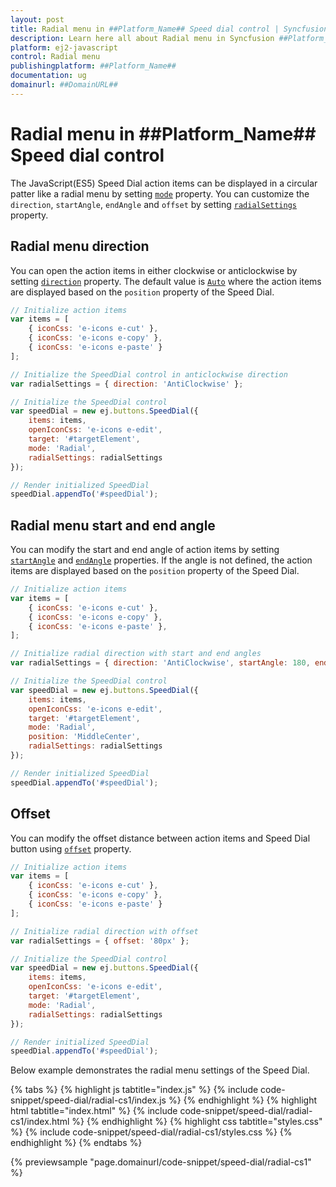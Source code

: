 ```yaml
---
layout: post
title: Radial menu in ##Platform_Name## Speed dial control | Syncfusion
description: Learn here all about Radial menu in Syncfusion ##Platform_Name## Speed dial control of Syncfusion Essential JS 2 and more.
platform: ej2-javascript
control: Radial menu 
publishingplatform: ##Platform_Name##
documentation: ug
domainurl: ##DomainURL##
---
```


# Radial menu in ##Platform_Name## Speed dial control

The JavaScript(ES5) Speed Dial action items can be displayed in a circular patter like a radial menu by setting [`mode`](../api/speed-dial/#mode) property. You can customize the `direction`, `startAngle`, `endAngle` and `offset` by setting [`radialSettings`](../api/speed-dial#radialsettings) property.

## Radial menu direction

You can open the action items in either clockwise or anticlockwise by setting [`direction`](../api/speed-dial/radialSettingsModel/#direction) property. The default value is [`Auto`](../api/speed-dial/radialDirection/) where the action items are displayed based on the `position` property of the Speed Dial.

```js
// Initialize action items
var items = [
    { iconCss: 'e-icons e-cut' },
    { iconCss: 'e-icons e-copy' },
    { iconCss: 'e-icons e-paste' }
];

// Initialize the SpeedDial control in anticlockwise direction
var radialSettings = { direction: 'AntiClockwise' };

// Initialize the SpeedDial control
var speedDial = new ej.buttons.SpeedDial({
    items: items,
    openIconCss: 'e-icons e-edit',
    target: '#targetElement',
    mode: 'Radial',
    radialSettings: radialSettings
});

// Render initialized SpeedDial
speedDial.appendTo('#speedDial');
```

## Radial menu start and end angle

You can modify the start and end angle of action items by setting [`startAngle`](../api/speed-dial/radialSettingsModel/#startangle) and [`endAngle`](../api/speed-dial/radialSettingsModel/#endangle) properties. If the angle is not defined, the action items are displayed based on the `position` property of the Speed Dial.

```js
// Initialize action items
var items = [
    { iconCss: 'e-icons e-cut' },
    { iconCss: 'e-icons e-copy' },
    { iconCss: 'e-icons e-paste' },
];

// Initialize radial direction with start and end angles
var radialSettings = { direction: 'AntiClockwise', startAngle: 180, endAngle: 360 };

// Initialize the SpeedDial control
var speedDial = new ej.buttons.SpeedDial({
    items: items,
    openIconCss: 'e-icons e-edit',
    target: '#targetElement',
    mode: 'Radial',
    position: 'MiddleCenter',
    radialSettings: radialSettings
});

// Render initialized SpeedDial
speedDial.appendTo('#speedDial');
```

## Offset

You can modify the offset distance between action items and Speed Dial button using [`offset`](../api/speed-dial/radialSettingsModel/#offset) property.

```js
// Initialize action items
var items = [
    { iconCss: 'e-icons e-cut' },
    { iconCss: 'e-icons e-copy' },
    { iconCss: 'e-icons e-paste' }
];

// Initialize radial direction with offset
var radialSettings = { offset: '80px' };

// Initialize the SpeedDial control
var speedDial = new ej.buttons.SpeedDial({
    items: items,
    openIconCss: 'e-icons e-edit',
    target: '#targetElement',
    mode: 'Radial',
    radialSettings: radialSettings
});

// Render initialized SpeedDial
speedDial.appendTo('#speedDial');
```

Below example demonstrates the radial menu settings of the Speed Dial.

{% tabs %}
{% highlight js tabtitle="index.js" %}
{% include code-snippet/speed-dial/radial-cs1/index.js %}
{% endhighlight %}
{% highlight html tabtitle="index.html" %}
{% include code-snippet/speed-dial/radial-cs1/index.html %}
{% endhighlight %}
{% highlight css tabtitle="styles.css" %}
{% include code-snippet/speed-dial/radial-cs1/styles.css %}
{% endhighlight %}
{% endtabs %}
        
{% previewsample "page.domainurl/code-snippet/speed-dial/radial-cs1" %}